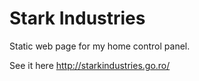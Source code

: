 # Stark Industries
Static web page for my home control panel. 

See it here
http://starkindustries.go.ro/
